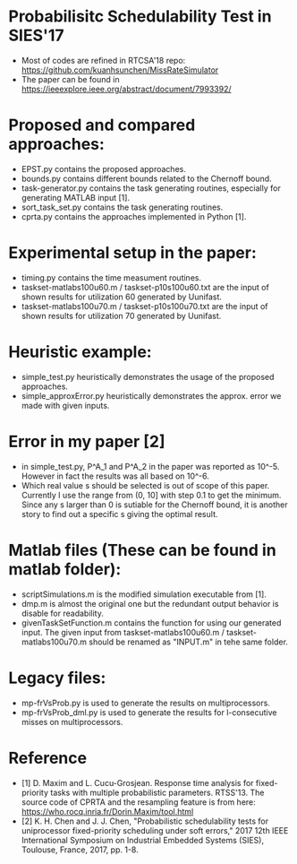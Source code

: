 # Probabilisitc Schedulability Test in SIES'17
- Most of codes are refined in RTCSA'18 repo: https://github.com/kuanhsunchen/MissRateSimulator
- The paper can be found in https://ieeexplore.ieee.org/abstract/document/7993392/

# Proposed and compared approaches:
- EPST.py contains the proposed approaches.
- bounds.py contains different bounds related to the Chernoff bound.
- task-generator.py contains the task generating routines, especially for generating MATLAB input [1].
- sort_task_set.py contains the task generating routines.
- cprta.py contains the approaches implemented in Python [1].

# Experimental setup in the paper:
- timing.py contains the time measument routines.
- taskset-matlabs100u60.m / taskset-p10s100u60.txt are the input of shown results for utilization 60 generated by Uunifast.
- taskset-matlabs100u70.m / taskset-p10s100u70.txt are the input of shown results for utilization 70 generated by Uunifast.

# Heuristic example:
- simple_test.py heuristically demonstrates the usage of the proposed approaches.
- simple_approxError.py heuristically demonstrates the approx. error we made with given inputs.

# Error in my paper [2]
- in simple_test.py, P^A_1 and P^A_2 in the paper was reported as 10^-5. However in fact the results was all based on 10^-6. 
- Which real value s should be selected is out of scope of this paper. Currently I use the range from (0, 10] with step 0.1 to get the minimum. Since any s larger than 0 is sutiable for the Chernoff bound, it is another story to find out a specific s giving the optimal result.

# Matlab files (These can be found in matlab folder):
- scriptSimulations.m is the modified simulation executable from [1].
- dmp.m is almost the original one but the redundant output behavior is disable for readability.
- givenTaskSetFunction.m contains the function for using our generated input. The given input from taskset-matlabs100u60.m / taskset-matlabs100u70.m  should be renamed as "INPUT.m" in tehe same folder.

# Legacy files:
- mp-frVsProb.py is used to generate the results on multiprocessors.
- mp-frVsProb_dml.py is used to generate the results for l-consecutive misses on multiprocessors.

# Reference
- [1] D. Maxim and L. Cucu-Grosjean. Response time analysis for fixed-priority tasks with multiple probabilistic parameters. RTSS'13. The source code of CPRTA and the resampling feature is from here: https://who.rocq.inria.fr/Dorin.Maxim/tool.html
- [2] K. H. Chen and J. J. Chen, "Probabilistic schedulability tests for uniprocessor fixed-priority scheduling under soft errors," 2017 12th IEEE International Symposium on Industrial Embedded Systems (SIES), Toulouse, France, 2017, pp. 1-8.

